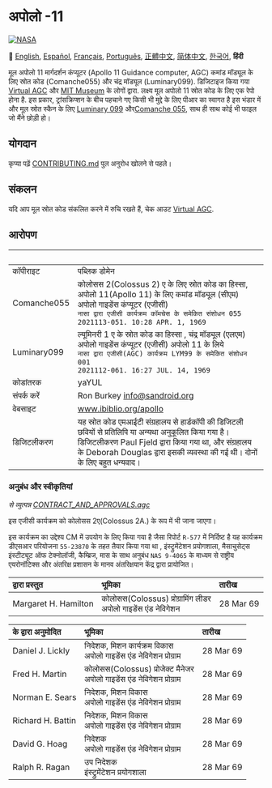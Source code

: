 # अपोलो -11
[![NASA][1]][2]

:crossed_flags:
[English][EN],
[Español][ES],
[Français][FR],
[Português][PT_BR],
[正體中文][ZH_TW],
[简体中文][ZH_CN],
[한국어][KO_KR],
**हिंदी**

[EN]:README.md
[ES]:README.es.md
[FR]:README.fr.md
[PT_BR]:README.pt_br.md
[ZH_TW]:README.zh_tw.md
[ZH_CN]:README.zh_cn.md
[KO_KR]:README.ko_kr.md
[HI_IN]:README.hi_in.md


मूल अपोलो 11 मार्गदर्शन कंप्यूटर (Apollo 11 Guidance computer, AGC) कमांड मॉड्यूल के लिए स्रोत कोड (Comanche055) और चंद्र मॉड्यूल (Luminary099). डिजिटाइज किया गया [Virtual AGC][3] और [MIT Museum][4] के लोगों द्वारा. लक्ष्य मूल अपोलो 11 स्रोत कोड के लिए एक रेपो होना है. इस प्रकार, ट्रांसक्रिप्शन के बीच पहचाने गए किसी भी मुद्दे के लिए पीआर का स्वागत है इस भंडार में और मूल स्रोत स्कैन के लिए [Luminary 099][5] और[Comanche 055][6], साथ ही साथ कोई भी फाइल जो मैंने छोड़ी हो।

## योगदान
कृप्या पढ़ें [CONTRIBUTING.md][7] पुल अनुरोध खोलने से पहले।

## संकलन
यदि आप मूल स्रोत कोड संकलित करने में रुचि रखते हैं, चेक आउट [Virtual AGC][8].

## आरोपण

&nbsp;         | &nbsp;
:------------- | :-----
कॉपीराइट      | पब्लिक डोमेन
Comanche055    | कोलोसस 2(Colossus 2) ए के लिए स्रोत कोड का हिस्सा, अपोलो 11(Apollo 11) के लिए कमांड मॉड्यूल (सीएम) अपोलो गाइडेंस कंप्यूटर (एजीसी)<br>`नासा द्वारा एजीसी कार्यक्रम कॉमचेस के समेकित संशोधन 055`<br>`2021113-051. 10:28 APR. 1, 1969`
Luminary099    |  ल्यूमिनरी 1 ए के स्रोत कोड का हिस्सा , चंद्र मॉड्यूल (एलएम) अपोलो गाइडेंस कंप्यूटर (एजीसी) अपोलो 11 के लिये<br>`नासा द्वारा एजीसी(AGC) कार्यक्रम LYM99 के समेकित संशोधन 001`<br>`2021112-061. 16:27 JUL. 14, 1969`
कोडांतरक     | yaYUL
संपर्क करें        | Ron Burkey <info@sandroid.org>
वेबसाइट        | www.ibiblio.org/apollo
डिजिटलीकरण | यह स्रोत कोड एमआईटी संग्रहालय से हार्डकॉपी की डिजिटली छवियों से प्रतिलिपि या अन्यथा अनुकूलित किया गया है। डिजिटलीकरण Paul Fjeld द्वारा किया गया था, और संग्रहालय के Deborah Douglas द्वारा इसकी व्यवस्था की गई थी। दोनों के लिए बहुत धन्यवाद।

### अनुबंध और स्वीकृतियां
*से व्युत्पन्न [CONTRACT_AND_APPROVALS.agc]*

इस एजीसी कार्यक्रम को कोलोसस 2ए(Colossus 2A.) के रूप में भी जाना जाएगा।

इस कार्यक्रम का उद्देश्य CM में उपयोग के लिए किया गया है जैसा रिपोर्ट `R-577` में निर्दिष्ट है यह कार्यक्रम डीएसआर परियोजना `55-23870` के तहत तैयार किया गया था , इंस्ट्रुमेंटेशन प्रयोगशाला, मैसाचुसेट्स इंस्टीट्यूट ऑफ टेक्नोलॉजी, कैम्ब्रिज, मास के साथ अनुबंध `NAS 9-4065` के माध्यम से राष्ट्रीय एयरोनॉटिक्स और अंतरिक्ष प्रशासन के मानव अंतरिक्षयान केंद्र द्वारा प्रायोजित।

द्वारा प्रस्तुत         | भूमिका | तारीख
:-------------------- | :--- | :---
Margaret H. Hamilton  | कोलोसस(Colossus) प्रोग्रामिंग लीडर<br>अपोलो गाइडेंस एंड नेविगेशन | 28 Mar 69

के द्वारा अनुमोदित        | भूमिका | तारीख
:----------------- | :--- | :---
Daniel J. Lickly   | निदेशक, मिशन कार्यक्रम विकास<br>अपोलो गाइडेंस एंड नेविगेशन प्रोग्राम | 28 Mar 69
Fred H. Martin     | कोलोसस(Colossus) प्रोजेक्ट मैनेजर<br>अपोलो गाइडेंस एंड नेविगेशन प्रोग्राम | 28 Mar 69
Norman E. Sears    | निदेशक, मिशन विकास<br>अपोलो गाइडेंस एंड नेविगेशन प्रोग्राम | 28 Mar 69
Richard H. Battin  | निदेशक, मिशन विकास<br>अपोलो गाइडेंस एंड नेविगेशन प्रोग्राम | 28 Mar 69
David G. Hoag      | निदेशक<br>अपोलो गाइडेंस एंड नेविगेशन प्रोग्राम | 28 Mar 69
Ralph R. Ragan     | उप निदेशक<br>इंस्ट्रुमेंटेशन प्रयोगशाला | 28 Mar 69

[CONTRACT_AND_APPROVALS.agc]:https://github.com/chrislgarry/Apollo-11/blob/master/Comanche055/CONTRACT_AND_APPROVALS.agc
[1]:https://cdn.rawgit.com/aleen42/badges/c9246f74/src/nasa.svg
[2]:https://www.nasa.gov/mission_pages/apollo/missions/apollo11.html
[3]:http://www.ibiblio.org/apollo/
[4]:http://web.mit.edu/museum/
[5]:http://www.ibiblio.org/apollo/ScansForConversion/Luminary099/
[6]:http://www.ibiblio.org/apollo/ScansForConversion/Comanche055/
[7]:https://github.com/chrislgarry/Apollo-11/blob/master/CONTRIBUTING.md
[8]:https://github.com/rburkey2005/virtualagc

